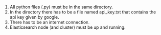 1) All python files (.py) must be in the same directory.
2) In the directory there has to be a file named api_key.txt that contains the api key given by google.
3) There has to be an internet connection.
4) Elasticsearch node (and cluster) must be up and running.
